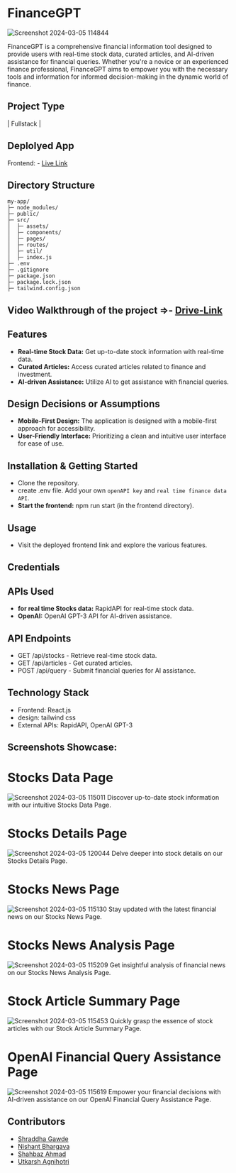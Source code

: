 # FinanceGPT
![Screenshot 2024-03-05 114844](https://github.com/shraddha-gawde/finance_gpt/assets/101090200/58bac5aa-0cf3-42e4-acc4-b49781b03f7c)

FinanceGPT is a comprehensive financial information tool designed to provide users with real-time stock data, curated articles, and AI-driven assistance for financial queries. Whether you're a novice or an experienced finance professional, FinanceGPT aims to empower you with the necessary tools and information for informed decision-making in the dynamic world of finance.

## Project Type
| Fullstack |
## Deplolyed App
Frontend: - [Live Link](https://finance-gpt-omega.vercel.app/)

## Directory Structure
```
my-app/
├─ node_modules/
├─ public/
├─ src/
│  ├─ assets/
│  ├─ components/
│  ├─ pages/
│  ├─ routes/
│  ├─ util/
│  ├─ index.js
├─ .env
├─ .gitignore
├─ package.json
├─ package.lock.json
├─ tailwind.config.json
```

## Video Walkthrough of the project =>- [Drive-Link](https://drive.google.com/file/d/12TqD7DMMyCOpAKdvKA7uHhuOaARiMN_N/view?usp=sharing)

## Features
- **Real-time Stock Data:** Get up-to-date stock information with real-time data.
- **Curated Articles:** Access curated articles related to finance and investment.
- **AI-driven Assistance:** Utilize AI to get assistance with financial queries.
  
## Design Decisions or Assumptions
- **Mobile-First Design:** The application is designed with a mobile-first approach for accessibility.
- **User-Friendly Interface:** Prioritizing a clean and intuitive user interface for ease of use.
  
## Installation & Getting Started
- Clone the repository.
- create .env file. Add your own `openAPI key` and `real time finance data API`.
- **Start the frontend:** npm run start (in the frontend directory).
  
## Usage
- Visit the deployed frontend link and explore the various features.
## Credentials

## APIs Used
- **for real time Stocks data:** RapidAPI for real-time stock data.
- **OpenAI:** OpenAI GPT-3 API for AI-driven assistance.
  
## API Endpoints
- GET /api/stocks - Retrieve real-time stock data.
- GET /api/articles - Get curated articles.
- POST /api/query - Submit financial queries for AI assistance.

## Technology Stack
- Frontend: React.js
- design: tailwind css
- External APIs: RapidAPI, OpenAI GPT-3

## Screenshots Showcase:
# Stocks Data Page
![Screenshot 2024-03-05 115011](https://github.com/shraddha-gawde/finance_gpt/assets/101090200/0fe1c090-b22f-4777-99c5-18862de3154a)
Discover up-to-date stock information with our intuitive Stocks Data Page.

# Stocks Details Page
![Screenshot 2024-03-05 120044](https://github.com/shraddha-gawde/finance_gpt/assets/101090200/7a7f1f19-d2c1-4785-9b11-7939b1b4622c)
Delve deeper into stock details on our Stocks Details Page.

# Stocks News Page
![Screenshot 2024-03-05 115130](https://github.com/shraddha-gawde/finance_gpt/assets/101090200/91e3937e-080a-4db3-8491-407911732d4a)
Stay updated with the latest financial news on our Stocks News Page.

# Stocks News Analysis Page
![Screenshot 2024-03-05 115209](https://github.com/shraddha-gawde/finance_gpt/assets/101090200/06fdcb6a-b441-4b6f-bb32-25d7e52cfcfd)
Get insightful analysis of financial news on our Stocks News Analysis Page.

# Stock Article Summary Page
![Screenshot 2024-03-05 115453](https://github.com/shraddha-gawde/finance_gpt/assets/101090200/530d813a-5403-4534-9ea7-7c6ba4b6c22a)
Quickly grasp the essence of stock articles with our Stock Article Summary Page.

# OpenAI Financial Query Assistance Page
![Screenshot 2024-03-05 115619](https://github.com/shraddha-gawde/finance_gpt/assets/101090200/3ae00ac6-2eb6-4d3b-9e22-80c707612ce5)
Empower your financial decisions with AI-driven assistance on our OpenAI Financial Query Assistance Page.


## Contributors
- [Shraddha Gawde](https://github.com/shraddha-gawde)
- [Nishant Bhargava](https://github.com/Nishant6571)
- [Shahbaz Ahmad](https://github.com/iammshahbaz)
- [Utkarsh Agnihotri](https://github.com/utkarshonline)
